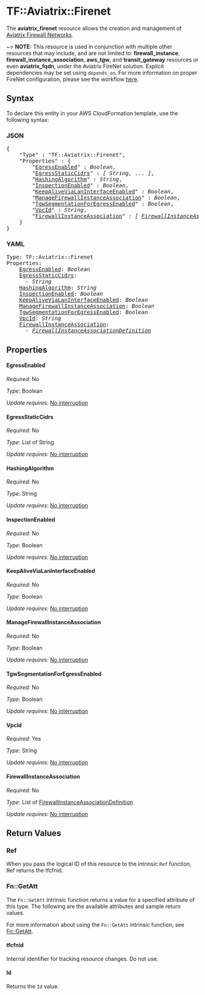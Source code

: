 # TF::Aviatrix::Firenet

The **aviatrix_firenet** resource allows the creation and management of [Aviatrix Firewall Networks](https://docs.aviatrix.com/HowTos/firewall_network_faq.html).

~> **NOTE:** This resource is used in conjunction with multiple other resources that may include, and are not limited to: **firewall_instance**, **firewall_instance_association**, **aws_tgw**, and **transit_gateway** resources or even **aviatrix_fqdn**, under the Aviatrix FireNet solution. Explicit dependencies may be set using `depends_on`. For more information on proper FireNet configuration, please see the workflow [here](https://docs.aviatrix.com/HowTos/firewall_network_workflow.html).

## Syntax

To declare this entity in your AWS CloudFormation template, use the following syntax:

### JSON

<pre>
{
    "Type" : "TF::Aviatrix::Firenet",
    "Properties" : {
        "<a href="#egressenabled" title="EgressEnabled">EgressEnabled</a>" : <i>Boolean</i>,
        "<a href="#egressstaticcidrs" title="EgressStaticCidrs">EgressStaticCidrs</a>" : <i>[ String, ... ]</i>,
        "<a href="#hashingalgorithm" title="HashingAlgorithm">HashingAlgorithm</a>" : <i>String</i>,
        "<a href="#inspectionenabled" title="InspectionEnabled">InspectionEnabled</a>" : <i>Boolean</i>,
        "<a href="#keepalivevialaninterfaceenabled" title="KeepAliveViaLanInterfaceEnabled">KeepAliveViaLanInterfaceEnabled</a>" : <i>Boolean</i>,
        "<a href="#managefirewallinstanceassociation" title="ManageFirewallInstanceAssociation">ManageFirewallInstanceAssociation</a>" : <i>Boolean</i>,
        "<a href="#tgwsegmentationforegressenabled" title="TgwSegmentationForEgressEnabled">TgwSegmentationForEgressEnabled</a>" : <i>Boolean</i>,
        "<a href="#vpcid" title="VpcId">VpcId</a>" : <i>String</i>,
        "<a href="#firewallinstanceassociation" title="FirewallInstanceAssociation">FirewallInstanceAssociation</a>" : <i>[ <a href="firewallinstanceassociationdefinition.md">FirewallInstanceAssociationDefinition</a>, ... ]</i>
    }
}
</pre>

### YAML

<pre>
Type: TF::Aviatrix::Firenet
Properties:
    <a href="#egressenabled" title="EgressEnabled">EgressEnabled</a>: <i>Boolean</i>
    <a href="#egressstaticcidrs" title="EgressStaticCidrs">EgressStaticCidrs</a>: <i>
      - String</i>
    <a href="#hashingalgorithm" title="HashingAlgorithm">HashingAlgorithm</a>: <i>String</i>
    <a href="#inspectionenabled" title="InspectionEnabled">InspectionEnabled</a>: <i>Boolean</i>
    <a href="#keepalivevialaninterfaceenabled" title="KeepAliveViaLanInterfaceEnabled">KeepAliveViaLanInterfaceEnabled</a>: <i>Boolean</i>
    <a href="#managefirewallinstanceassociation" title="ManageFirewallInstanceAssociation">ManageFirewallInstanceAssociation</a>: <i>Boolean</i>
    <a href="#tgwsegmentationforegressenabled" title="TgwSegmentationForEgressEnabled">TgwSegmentationForEgressEnabled</a>: <i>Boolean</i>
    <a href="#vpcid" title="VpcId">VpcId</a>: <i>String</i>
    <a href="#firewallinstanceassociation" title="FirewallInstanceAssociation">FirewallInstanceAssociation</a>: <i>
      - <a href="firewallinstanceassociationdefinition.md">FirewallInstanceAssociationDefinition</a></i>
</pre>

## Properties

#### EgressEnabled

_Required_: No

_Type_: Boolean

_Update requires_: [No interruption](https://docs.aws.amazon.com/AWSCloudFormation/latest/UserGuide/using-cfn-updating-stacks-update-behaviors.html#update-no-interrupt)

#### EgressStaticCidrs

_Required_: No

_Type_: List of String

_Update requires_: [No interruption](https://docs.aws.amazon.com/AWSCloudFormation/latest/UserGuide/using-cfn-updating-stacks-update-behaviors.html#update-no-interrupt)

#### HashingAlgorithm

_Required_: No

_Type_: String

_Update requires_: [No interruption](https://docs.aws.amazon.com/AWSCloudFormation/latest/UserGuide/using-cfn-updating-stacks-update-behaviors.html#update-no-interrupt)

#### InspectionEnabled

_Required_: No

_Type_: Boolean

_Update requires_: [No interruption](https://docs.aws.amazon.com/AWSCloudFormation/latest/UserGuide/using-cfn-updating-stacks-update-behaviors.html#update-no-interrupt)

#### KeepAliveViaLanInterfaceEnabled

_Required_: No

_Type_: Boolean

_Update requires_: [No interruption](https://docs.aws.amazon.com/AWSCloudFormation/latest/UserGuide/using-cfn-updating-stacks-update-behaviors.html#update-no-interrupt)

#### ManageFirewallInstanceAssociation

_Required_: No

_Type_: Boolean

_Update requires_: [No interruption](https://docs.aws.amazon.com/AWSCloudFormation/latest/UserGuide/using-cfn-updating-stacks-update-behaviors.html#update-no-interrupt)

#### TgwSegmentationForEgressEnabled

_Required_: No

_Type_: Boolean

_Update requires_: [No interruption](https://docs.aws.amazon.com/AWSCloudFormation/latest/UserGuide/using-cfn-updating-stacks-update-behaviors.html#update-no-interrupt)

#### VpcId

_Required_: Yes

_Type_: String

_Update requires_: [No interruption](https://docs.aws.amazon.com/AWSCloudFormation/latest/UserGuide/using-cfn-updating-stacks-update-behaviors.html#update-no-interrupt)

#### FirewallInstanceAssociation

_Required_: No

_Type_: List of <a href="firewallinstanceassociationdefinition.md">FirewallInstanceAssociationDefinition</a>

_Update requires_: [No interruption](https://docs.aws.amazon.com/AWSCloudFormation/latest/UserGuide/using-cfn-updating-stacks-update-behaviors.html#update-no-interrupt)

## Return Values

### Ref

When you pass the logical ID of this resource to the intrinsic `Ref` function, Ref returns the tfcfnid.

### Fn::GetAtt

The `Fn::GetAtt` intrinsic function returns a value for a specified attribute of this type. The following are the available attributes and sample return values.

For more information about using the `Fn::GetAtt` intrinsic function, see [Fn::GetAtt](https://docs.aws.amazon.com/AWSCloudFormation/latest/UserGuide/intrinsic-function-reference-getatt.html).

#### tfcfnid

Internal identifier for tracking resource changes. Do not use.

#### Id

Returns the <code>Id</code> value.

